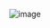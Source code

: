 ![image](https://user-images.githubusercontent.com/36649115/40883964-538f0afe-66be-11e8-91e6-0fe040d5e0dd.png)

